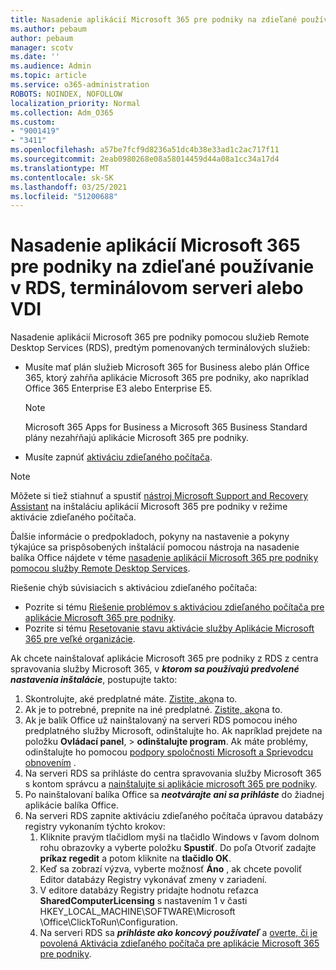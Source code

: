 ```yaml
---
title: Nasadenie aplikácií Microsoft 365 pre podniky na zdieľané používanie v RDS, terminálovom serveri alebo VDI
ms.author: pebaum
author: pebaum
manager: scotv
ms.date: ''
ms.audience: Admin
ms.topic: article
ms.service: o365-administration
ROBOTS: NOINDEX, NOFOLLOW
localization_priority: Normal
ms.collection: Adm_O365
ms.custom:
- "9001419"
- "3411"
ms.openlocfilehash: a57be7fcf9d8236a51dc4b38e33ad1c2ac717f11
ms.sourcegitcommit: 2eab0980268e08a58014459d44a08a1cc34a17d4
ms.translationtype: MT
ms.contentlocale: sk-SK
ms.lasthandoff: 03/25/2021
ms.locfileid: "51200688"
---
```

# <a name="deploying-microsoft-365-apps-for-enterprise-for-shared-use-on-rds-terminal-server-or-vdi"></a>Nasadenie aplikácií Microsoft 365 pre podniky na zdieľané používanie v RDS, terminálovom serveri alebo VDI

Nasadenie aplikácií Microsoft 365 pre podniky pomocou služieb Remote Desktop Services (RDS), predtým pomenovaných terminálových služieb:

- Musíte mať plán služieb Microsoft 365 for Business alebo plán Office 365, ktorý zahŕňa aplikácie Microsoft 365 pre podniky, ako napríklad Office 365 Enterprise E3 alebo Enterprise E5.
   > [!NOTE]
   > Microsoft 365 Apps for Business a Microsoft 365 Business Standard plány nezahŕňajú aplikácie Microsoft 365 pre podniky.
- Musíte zapnúť [aktiváciu zdieľaného počítača](https://docs.microsoft.com/DeployOffice/overview-shared-computer-activation).

> [!NOTE]
> Môžete si tiež stiahnuť a spustiť [nástroj Microsoft Support and Recovery Assistant](https://aka.ms/SaRA_OfficeSCA_M365Portal) na inštaláciu aplikácií Microsoft 365 pre podniky v režime aktivácie zdieľaného počítača.

Ďalšie informácie o predpokladoch, pokyny na nastavenie a pokyny týkajúce sa prispôsobených inštalácií pomocou nástroja na nasadenie balíka Office nájdete v téme [nasadenie aplikácií Microsoft 365 pre podniky pomocou služby Remote Desktop Services](https://docs.microsoft.com/DeployOffice/deploy-microsoft-365-apps-remote-desktop-services).

Riešenie chýb súvisiacich s aktiváciou zdieľaného počítača:

- Pozrite si tému [Riešenie problémov s aktiváciou zdieľaného počítača pre aplikácie Microsoft 365 pre podniky](https://docs.microsoft.com/DeployOffice/troubleshoot-shared-computer-activation).
- Pozrite si tému [Resetovanie stavu aktivácie služby Aplikácie Microsoft 365 pre veľké organizácie](https://go.microsoft.com/fwlink/?linkid=2109218).

Ak chcete nainštalovať aplikácie Microsoft 365 pre podniky z RDS z centra spravovania služby Microsoft 365, v ***ktorom sa používajú predvolené nastavenia inštalácie***, postupujte takto:

1. Skontrolujte, aké predplatné máte. [Zistite, ako](https://docs.microsoft.com/microsoft-365/admin/admin-overview/what-subscription-do-i-have)na to.
2. Ak je to potrebné, prepnite na iné predplatné. [Zistite, ako](https://docs.microsoft.com/microsoft-365/commerce/subscriptions/switch-to-a-different-plan)na to.
3. Ak je balík Office už nainštalovaný na serveri RDS pomocou iného predplatného služby Microsoft, odinštalujte ho. Ak napríklad prejdete na položku **Ovládací panel**,  >  **odinštalujte program**. Ak máte problémy, odinštalujte ho pomocou [podpory spoločnosti Microsoft a Sprievodcu obnovením](https://aka.ms/SARA-OfficeUninstall-Alchemy) .
4. Na serveri RDS sa prihláste do centra spravovania služby Microsoft 365 s kontom správcu a [nainštalujte si aplikácie microsoft 365 pre podniky](https://portal.office.com/OLS/MySoftware.aspx).
5. Po nainštalovaní balíka Office sa ***neotvárajte ani sa prihláste*** do žiadnej aplikácie balíka Office.
6. Na serveri RDS zapnite aktiváciu zdieľaného počítača úpravou databázy registry vykonaním týchto krokov:
   1. Kliknite pravým tlačidlom myši na tlačidlo Windows v ľavom dolnom rohu obrazovky a vyberte položku **Spustiť**. Do poľa Otvoriť zadajte **príkaz regedit** a potom kliknite na **tlačidlo OK**.
   2. Keď sa zobrazí výzva, vyberte možnosť **Áno** , ak chcete povoliť Editor databázy Registry vykonávať zmeny v zariadení.
   3. V editore databázy Registry pridajte hodnotu reťazca **SharedComputerLicensing** s nastavením 1 v časti HKEY_LOCAL_MACHINE\SOFTWARE\Microsoft \Office\ClickToRun\Configuration.
   4. Na serveri RDS sa ***prihláste ako koncový používateľ*** a [overte, či je povolená Aktivácia zdieľaného počítača pre aplikácie Microsoft 365 pre podniky](https://docs.microsoft.com/DeployOffice/troubleshoot-shared-computer-activation#verify-that-activation-for-microsoft-365-apps-succeeded).
